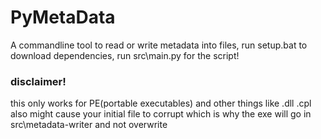 # PyMetaData
A commandline tool to read or write metadata into files, run setup.bat to download dependencies, run src\\main.py for the script!
### disclaimer!
this only works for PE(portable executables) and other things like .dll .cpl
also might cause your initial file to corrupt which is why the exe will go in src\\metadata-writer and not overwrite

